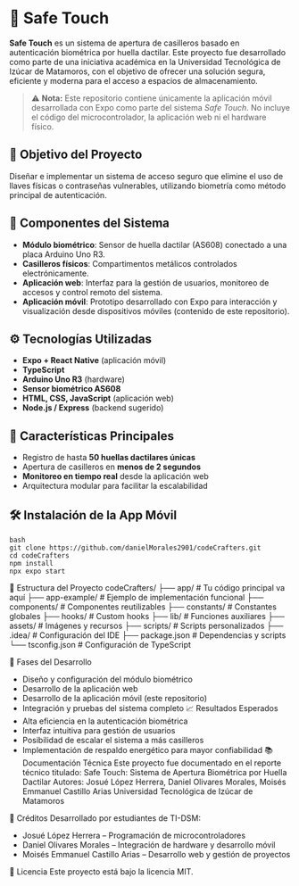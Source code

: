 # 🔐 Safe Touch

**Safe Touch** es un sistema de apertura de casilleros basado en autenticación biométrica por huella dactilar. Este proyecto fue desarrollado como parte de una iniciativa académica en la Universidad Tecnológica de Izúcar de Matamoros, con el objetivo de ofrecer una solución segura, eficiente y moderna para el acceso a espacios de almacenamiento.

> ⚠️ **Nota:** Este repositorio contiene únicamente la aplicación móvil desarrollada con Expo como parte del sistema *Safe Touch*. No incluye el código del microcontrolador, la aplicación web ni el hardware físico.

## 🎯 Objetivo del Proyecto

Diseñar e implementar un sistema de acceso seguro que elimine el uso de llaves físicas o contraseñas vulnerables, utilizando biometría como método principal de autenticación.

## 🧩 Componentes del Sistema

- **Módulo biométrico**: Sensor de huella dactilar (AS608) conectado a una placa Arduino Uno R3.
- **Casilleros físicos**: Compartimentos metálicos controlados electrónicamente.
- **Aplicación web**: Interfaz para la gestión de usuarios, monitoreo de accesos y control remoto del sistema.
- **Aplicación móvil**: Prototipo desarrollado con Expo para interacción y visualización desde dispositivos móviles (contenido de este repositorio).

## ⚙️ Tecnologías Utilizadas

- **Expo + React Native** (aplicación móvil)
- **TypeScript**
- **Arduino Uno R3** (hardware)
- **Sensor biométrico AS608**
- **HTML, CSS, JavaScript** (aplicación web)
- **Node.js / Express** (backend sugerido)

## 🚀 Características Principales

- Registro de hasta **50 huellas dactilares únicas**
- Apertura de casilleros en **menos de 2 segundos**
- **Monitoreo en tiempo real** desde la aplicación web
- Arquitectura modular para facilitar la escalabilidad

## 🛠️ Instalación de la App Móvil

```
bash
git clone https://github.com/danielMorales2901/codeCrafters.git
cd codeCrafters
npm install
npx expo start
```

📁 Estructura del Proyecto
codeCrafters/
├── app/              # Tu código principal va aquí
├── app-example/      # Ejemplo de implementación funcional
├── components/       # Componentes reutilizables
├── constants/        # Constantes globales
├── hooks/            # Custom hooks
├── lib/              # Funciones auxiliares
├── assets/           # Imágenes y recursos
├── scripts/          # Scripts personalizados
├── .idea/            # Configuración del IDE
├── package.json      # Dependencias y scripts
└── tsconfig.json     # Configuración de TypeScript


🧪 Fases del Desarrollo
- Diseño y configuración del módulo biométrico
- Desarrollo de la aplicación web
- Desarrollo de la aplicación móvil (este repositorio)
- Integración y pruebas del sistema completo
📈 Resultados Esperados
- Alta eficiencia en la autenticación biométrica
- Interfaz intuitiva para gestión de usuarios
- Posibilidad de escalar el sistema a más casilleros
- Implementación de respaldo energético para mayor confiabilidad
📚 Documentación Técnica
Este proyecto fue documentado en el reporte técnico titulado:
Safe Touch: Sistema de Apertura Biométrica por Huella Dactilar
Autores: Josué López Herrera, Daniel Olivares Morales, Moisés Emmanuel Castillo Arias
Universidad Tecnológica de Izúcar de Matamoros

🤝 Créditos
Desarrollado por estudiantes de TI-DSM:
- Josué López Herrera – Programación de microcontroladores
- Daniel Olivares Morales – Integración de hardware y desarrollo móvil
- Moisés Emmanuel Castillo Arias – Desarrollo web y gestión de proyectos

📄 Licencia
Este proyecto está bajo la licencia MIT.

